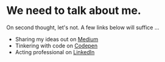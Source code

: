 # We need to talk about me.

On second thought, let's not. A few links below will suffice ...

- Sharing my ideas out on <a href="https://medium.com/@gxvr">Medium</a> 
- Tinkering with code on <a href="https://codepen.io/gxvr/">Codepen</a>
- Acting professional  on <a href="https://www.linkedin.com/in/geofrey-xvr-kivaru/">LinkedIn</a>

